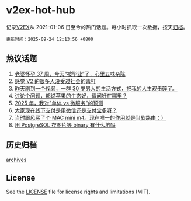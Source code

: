 # v2ex-hot-hub

 记录[V2EX](https://www.v2ex.com/)从 2021-01-06 日至今的热门话题。每小时抓取一次数据，按天[归档](archives)。

`更新时间：2025-09-24 12:13:56 +0800`

## 热议话题

1. [老婆怀孕 37 周，今天“被毕业”了，心里五味杂陈](https://www.v2ex.com/t/1161332)
1. [感觉 V2 的很多人没受过社会的毒打](https://www.v2ex.com/t/1161409)
1. [昨天刷到一个视频，一群 30 岁男人的生活方式，把我的人生观击碎了。](https://www.v2ex.com/t/1161407)
1. [讨论个问题，都说苹果的生态好，请问好在哪里？](https://www.v2ex.com/t/1161276)
1. [2025 年，我对"单体 vs 微服务"的预测](https://www.v2ex.com/t/1161233)
1. [大家现在线下支付是用微信还是支付宝多呀？](https://www.v2ex.com/t/1161356)
1. [当时跟风买了个 MAC mini m4。现在唯一的作用就是当软路由：）](https://www.v2ex.com/t/1161258)
1. [用 PostgreSQL 存图片等 binary 有什么坑吗](https://www.v2ex.com/t/1161291)

## 历史归档

[archives](archives)

## License

See the [LICENSE](LICENSE) file for license rights and limitations (MIT).
